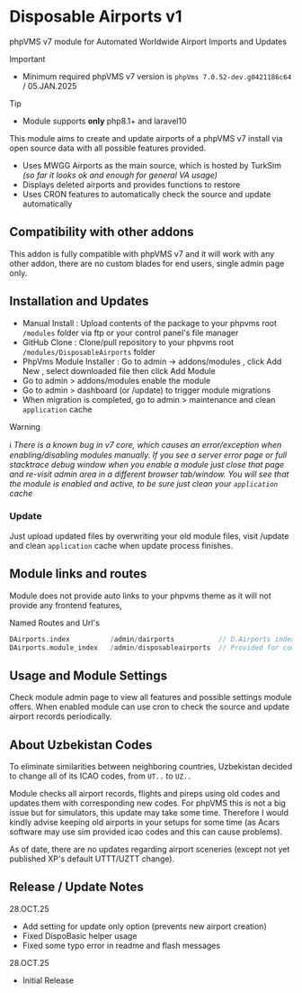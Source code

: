 # Disposable Airports v1

phpVMS v7 module for Automated Worldwide Airport Imports and Updates

> [!IMPORTANT]
> * Minimum required phpVMS v7 version is `phpVms 7.0.52-dev.g0421186c64` / 05.JAN.2025

> [!TIP]
> * Module supports **only** php8.1+ and laravel10

This module aims to create and update airports of a phpVMS v7 install via open source data with all possible features provided.

* Uses MWGG Airports as the main source, which is hosted by TurkSim _(so far it looks ok and enough for general VA usage)_
* Displays deleted airports and provides functions to restore
* Uses CRON features to automatically check the source and update automatically

## Compatibility with other addons

This addon is fully compatible with phpVMS v7 and it will work with any other addon, there are no custom blades for end users, single admin page only.  

## Installation and Updates

* Manual Install : Upload contents of the package to your phpvms root `/modules` folder via ftp or your control panel's file manager
* GitHub Clone : Clone/pull repository to your phpvms root `/modules/DisposableAirports` folder
* PhpVms Module Installer : Go to admin -> addons/modules , click Add New , select downloaded file then click Add Module
* Go to admin > addons/modules enable the module
* Go to admin > dashboard (or /update) to trigger module migrations
* When migration is completed, go to admin > maintenance and clean `application` cache

> [!WARNING]
> :information_source: *There is a known bug in v7 core, which causes an error/exception when enabling/disabling modules manually. If you see a server error page or full stacktrace debug window when you enable a module just close that page and re-visit admin area in a different browser tab/window. You will see that the module is enabled and active, to be sure just clean your `application` cache*

### Update

Just upload updated files by overwriting your old module files, visit /update and clean `application` cache when update process finishes.

## Module links and routes

Module does not provide auto links to your phpvms theme as it will not provide any frontend features, 

Named Routes and Url's

```php
DAirports.index          /admin/dairports           // D.Airports index page (admin only)
DAirports.module_index   /admin/disposableairports  // Provided for compatibility
```

## Usage and Module Settings

Check module admin page to view all features and possible settings module offers. When enabled module can use cron to check the source and update airport records periodically.

## About Uzbekistan Codes

To eliminate similarities between neighboring countries, Uzbekistan decided to change all of its ICAO codes, from `UT..` to `UZ..`  

Module checks all airport records, flights and pireps using old codes and updates them with corresponding new codes. For phpVMS this is not a big issue but for simulators, this update may take some time. Therefore I would kindly advise keeping old airports in your setups for some time (as Acars software may use sim provided icao codes and this can cause problems).  

As of date, there are no updates regarding airport sceneries (except not yet published XP's default UTTT/UZTT change).  

## Release / Update Notes

28.OCT.25

* Add setting for update only option (prevents new airport creation)
* Fixed DispoBasic helper usage
* Fixed some typo error in readme and flash messages 

28.OCT.25

* Initial Release  



